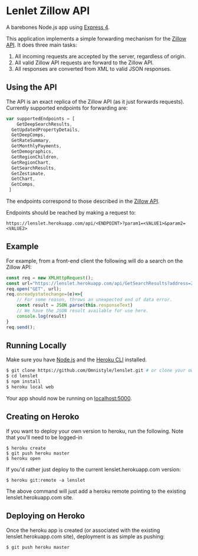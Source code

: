 # Lenlet Zillow API

A barebones Node.js app using [Express 4](http://expressjs.com/).

This application implements a simple forwarding mechanism for the [Zillow API](https://www.zillow.com/howto/api/APIOverview.htm). It does three main tasks:

1. All incoming requests are accepted by the server, regardless of origin.
2. All valid Zillow API requests are forward to the Zillow API.
3. All responses are converted from XML to valid JSON responses.

## Using the API

The API is an exact replica of the Zillow API (as it just forwards requests). Currently supported endpoints for forwarding are:

```javascript
var supportedEndpoints = [
	GetDeepSearchResults, 
  GetUpdatedPropertyDetails, 
  GetDeepComps, 
  GetRateSummary, 
  GetMonthlyPayments, 
  GetDemographics, 
  GetRegionChildren, 
  GetRegionChart, 
  GetSearchResults, 
  GetZestimate, 
  GetChart, 
  GetComps,
 ]
```
The endpoints correspond to those described in the [Zillow API](https://www.zillow.com/howto/api/APIOverview.htm).

Endpoints should be reached by making a request to:
```
https://lenslet.herokuapp.com/api/<ENDPOINT>?param1=<VALUE1>&param2=<VALUE2>
```

## Example

For example, from a front-end client the following will do a search on the Zillow API:

```javascript
const req = new XMLHttpRequest();
const url="https://lenslet.herokuapp.com/api/GetSearchResults?address=2114+Bigelow+Ave&citystatezip=Seattle%2C+WA";
req.open("GET", url);
req.onreadystatechange=(e)=>{
	// For some reason, throws an unexpected end of data error.
	const result = JSON.parse(this.responseText)
	// We have the JSON result available for use here.
	console.log(result)
}
req.send();
```

## Running Locally

Make sure you have [Node.js](http://nodejs.org/) and the [Heroku CLI](https://cli.heroku.com/) installed.

```sh
$ git clone https://github.com/Omnistyle/lenslet.git # or clone your own fork
$ cd lenslet
$ npm install
$ heroku local web
```

Your app should now be running on [localhost:5000](http://localhost:5000/).

## Creating on Heroko
If you want to deploy your own version to heroku, run the following. Note that you'll need to be logged-in

```
$ heroku create
$ git push heroku master
$ heroku open
```

If you'd rather just deploy to the current lenslet.herokuapp.com version:
```
$ heroku git:remote -a lenslet
```

The above command will just add a heroku remote pointing to the existing lenslet.herokuapp.com site.

## Deploying on Heroko
Once the heroku app is created (or associated with the existing lenslet.herokuapp.com site), deployment is as simple as pushing:
```
$ git push heroku master
```
